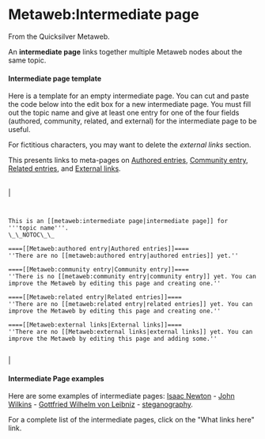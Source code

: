 
# Metaweb:Intermediate page

From the Quicksilver Metaweb.

An **intermediate page** links together multiple Metaweb nodes about the same topic.

#### Intermediate page template


Here is a template for an empty intermediate page. You can cut and paste the code below into the edit box for a new intermediate page. You must fill out the topic name and give at least one entry for one of the four fields (authored, community, related, and external) for the intermediate page to be useful.

For fictitious characters, you may want to delete the *external links* section.

This presents links to meta-pages on [Authored entries](/metaweb-authored-entry), [Community entry](/metaweb-community-entry), [Related entries](/metaweb-related-entry), and [External links](/metaweb-external-links).



|  |
| --- |
| 
```


This is an [[metaweb:intermediate page|intermediate page]] for 
'''topic name'''.
\_\_NOTOC\_\_

====[[Metaweb:authored entry|Authored entries]]====
''There are no [[metaweb:authored entry|authored entries]] yet.''

====[[Metaweb:community entry|Community entry]]====
''There is no [[metaweb:community entry|community entry]] yet. You can improve the Metaweb by editing this page and creating one.''

====[[Metaweb:related entry|Related entries]]====
''There are no [[metaweb:related entry|related entries]] yet. You can improve the Metaweb by editing this page and creating one.''

====[[Metaweb:external links|External links]]====
''There are no [[Metaweb:external links|external links]] yet. You can improve the Metaweb by editing this page and adding some.''


```
 |



#### Intermediate Page examples



Here are some examples of intermediate pages: [Isaac Newton](/isaac-newton) - [John Wilkins](/john-wilkins) - [Gottfried Wilhelm von Leibniz](/gottfried-wilhelm-von-leibniz) - [steganography](/steganography).

For a complete list of the intermediate pages, click on the "What links here" link.
